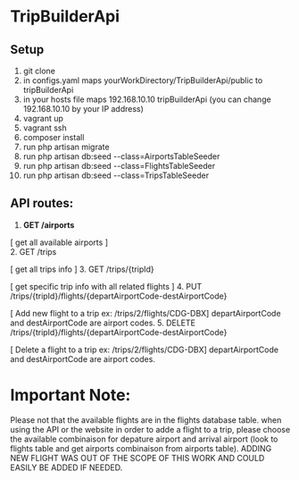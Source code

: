 # TripBuilderApi
## Setup 
1. git clone 
2. in configs.yaml maps yourWorkDirectory/TripBuilderApi/public to tripBuilderApi
3. in your hosts file maps 192.168.10.10 tripBuilderApi (you can change 192.168.10.10 by your IP address)
4. vagrant up
5. vagrant ssh
6. composer install
7. run php artisan migrate
8. run php artisan db:seed --class=AirportsTableSeeder
9. run php artisan db:seed --class=FlightsTableSeeder
10. run php artisan db:seed --class=TripsTableSeeder

## API routes:

1. **GET /airports**  
  
  [ get all available airports ]  
2. GET /trips
  
  [ get all trips info ]
3. GET /trips/{tripId}  
  
  [ get specific trip info with all related flights ]
4. PUT /trips/{tripId}/flights/{departAirportCode-destAirportCode}  
  
  [ Add new flight to a trip ex: /trips/2/flights/CDG-DBX] departAirportCode and destAirportCode are airport codes.
5. DELETE /trips/{tripId}/flights/{departAirportCode-destAirportCode}  

  [ Delete a flight to a trip ex: /trips/2/flights/CDG-DBX] departAirportCode and destAirportCode are airport codes.
  
  
  # Important Note:
  Please not that the available flights are in the flights database table. when using the API or the website in order to adde a flight to a trip, please choose the available combinaison for depature airport and arrival airport (look to flights table and get airports combinaison from airports table). ADDING NEW FLIGHT WAS OUT OF THE SCOPE OF THIS WORK AND COULD EASILY BE ADDED IF NEEDED. 
